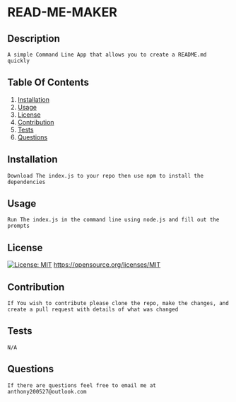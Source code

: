 # READ-ME-MAKER
  ## Description
    A simple Command Line App that allows you to create a README.md quickly
  ## Table Of Contents
  1. [Installation](##Installation)
  2. [Usage](##Usage)
  3. [License](##License)
  4. [Contribution](##Contribution)
  5. [Tests](##Tests)
  6. [Questions](##Questions)
  ## Installation
    Download The index.js to your repo then use npm to install the dependencies
  ## Usage
    Run The index.js in the command line using node.js and fill out the prompts
  ## License 
  [![License: MIT](https://img.shields.io/badge/License-MIT-yellow.svg)](https://opensource.org/licenses/MIT)
    https://opensource.org/licenses/MIT
   
  ## Contribution
    If You wish to contribute please clone the repo, make the changes, and create a pull request with details of what was changed
  ## Tests
    N/A
  ## Questions
    If there are questions feel free to email me at anthony200527@outlook.com
